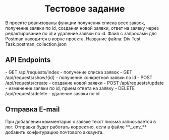 <h1 align="center">Тестовое задание</h1>
В проекте реализованы функции получения списка всех заявок, получение заявки по id, 
создания новой заявки, ответ на заявку через редактирование по id и удаление заявки по id.
Файл с запросами для Postman находится в корне проекта.
Название файла: Div Test Task.postman_collection.json

<h2>API Endpoints</h2>
- GET /api/requests/index - получение списка заявок
- GET /api/requests/show/{id} - получение конкретной заявки по id
- POST /api/requests/create - создание новой заявки
- POST /api/requests/update - изменение заявки по id, прием ответа на заявку
- DELETE /api/requests/delete - удаление заявки по id

<h2>Отправка E-mail</h2>
При добавлении комментария к заявке текст письма записывается в лог. Отправка будет работать корректно, 
если в файле **_.env_** добавить конфигурацию почтового аккаунта.

